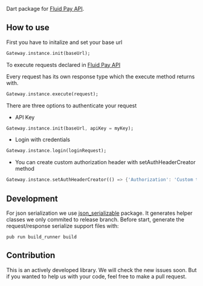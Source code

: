 Dart package for [Fluid Pay API](https://sandbox.fluidpay.com/docs/api/).

## How to use

First you have to initalize and set your base url

```dart
Gateway.instance.init(baseUrl);
```

To execute requests declared in [Fluid Pay API](https://sandbox.fluidpay.com/docs/api/)

Every request has its own response type which the execute method returns with.

```dart
Gateway.instance.execute(request);
```

There are three options to authenticate your request
- API Key
```dart
Gateway.instance.init(baseUrl, apiKey = myKey);
```

- Login with credentials
```dart
Gateway.instance.login(loginRequest);
```

- You can create custom authorization header with setAuthHeaderCreator method
```dart
Gateway.instance.setAuthHeaderCreator(() => {'Authorization': 'Custom token'});
```

## Development

For json serialization we use [json_serializable](https://pub.dev/packages/json_serializable) package. It generates helper classes we only commited to release branch.
Before start, generate the request/response serialize support files with:

```shell script
pub run build_runner build
```

## Contribution

This is an actively developed library. We will check the new issues soon. But if you wanted to help us with your code, feel free to make a pull request.